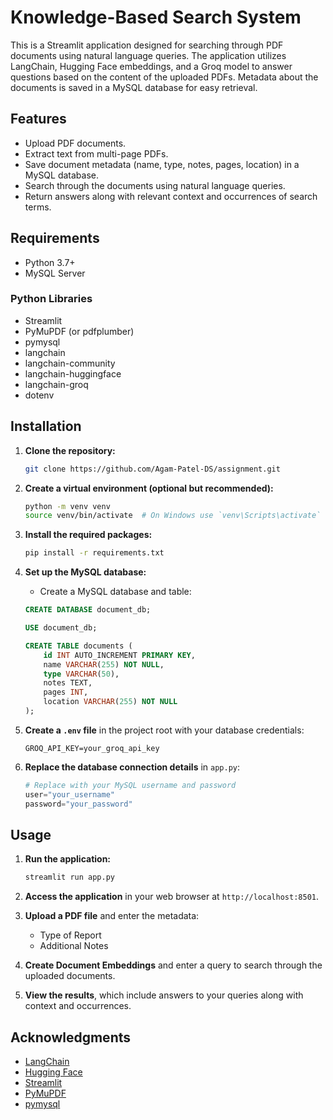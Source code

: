 
# Knowledge-Based Search System

This is a Streamlit application designed for searching through PDF documents using natural language queries. The application utilizes LangChain, Hugging Face embeddings, and a Groq model to answer questions based on the content of the uploaded PDFs. Metadata about the documents is saved in a MySQL database for easy retrieval.

## Features

- Upload PDF documents.
- Extract text from multi-page PDFs.
- Save document metadata (name, type, notes, pages, location) in a MySQL database.
- Search through the documents using natural language queries.
- Return answers along with relevant context and occurrences of search terms.

## Requirements

- Python 3.7+
- MySQL Server

### Python Libraries

- Streamlit
- PyMuPDF (or pdfplumber)
- pymysql
- langchain
- langchain-community
- langchain-huggingface
- langchain-groq
- dotenv

## Installation

1. **Clone the repository:**
   ```bash
   git clone https://github.com/Agam-Patel-DS/assignment.git
   ```

2. **Create a virtual environment (optional but recommended):**
   ```bash
   python -m venv venv
   source venv/bin/activate  # On Windows use `venv\Scripts\activate`
   ```

3. **Install the required packages:**
   ```bash
   pip install -r requirements.txt
   ```

4. **Set up the MySQL database:**
   - Create a MySQL database and table:
   ```sql
   CREATE DATABASE document_db;

   USE document_db;

   CREATE TABLE documents (
       id INT AUTO_INCREMENT PRIMARY KEY,
       name VARCHAR(255) NOT NULL,
       type VARCHAR(50),
       notes TEXT,
       pages INT,
       location VARCHAR(255) NOT NULL
   );
   ```

5. **Create a `.env` file** in the project root with your database credentials:
   ```plaintext
   GROQ_API_KEY=your_groq_api_key
   ```

6. **Replace the database connection details** in `app.py`:
   ```python
   # Replace with your MySQL username and password
   user="your_username"
   password="your_password"
   ```

## Usage

1. **Run the application:**
   ```bash
   streamlit run app.py
   ```

2. **Access the application** in your web browser at `http://localhost:8501`.

3. **Upload a PDF file** and enter the metadata:
   - Type of Report
   - Additional Notes

4. **Create Document Embeddings** and enter a query to search through the uploaded documents.

5. **View the results**, which include answers to your queries along with context and occurrences.

## Acknowledgments

- [LangChain](https://langchain.com/)
- [Hugging Face](https://huggingface.co/)
- [Streamlit](https://streamlit.io/)
- [PyMuPDF](https://pymupdf.readthedocs.io/en/latest/)
- [pymysql](https://pymysql.readthedocs.io/en/latest/)

